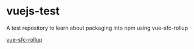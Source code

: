 # vuejs-test
A test repository to learn about packaging into npm using vue-sfc-rollup

[vue-sfc-rollup](https://github.com/team-innovation/vue-sfc-rollup)
